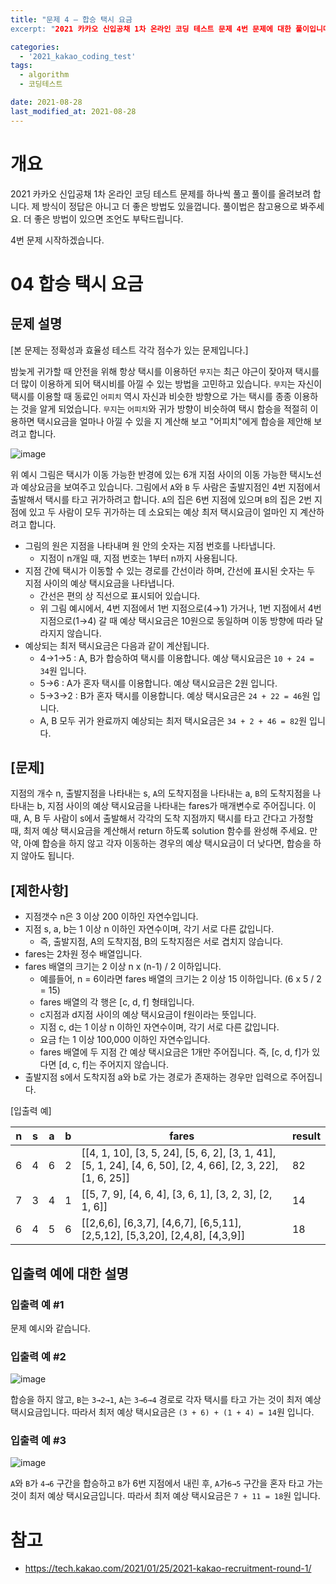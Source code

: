 ```yaml
---
title: "문제 4 – 합승 택시 요금
excerpt: "2021 카카오 신입공채 1차 온라인 코딩 테스트 문제 4번 문제에 대한 풀이입니다."

categories:
  - '2021_kakao_coding_test'
tags:
  - algorithm
  - 코딩테스트

date: 2021-08-28
last_modified_at: 2021-08-28
---
```


# 개요 

2021 카카오 신입공채 1차 온라인 코딩 테스트 문제를 하나씩 풀고 풀이를 올려보려 합니다. 
제 방식이 정답은 아니고 더 좋은 방법도 있을껍니다. 
풀이법은 참고용으로 봐주세요. 
더 좋은 방법이 있으면 조언도 부탁드립니다. 

4번 문제 시작하겠습니다. 


# 04 합승 택시 요금

## 문제 설명

[본 문제는 정확성과 효율성 테스트 각각 점수가 있는 문제입니다.]

밤늦게 귀가할 때 안전을 위해 항상 택시를 이용하던 `무지`는 최근 야근이 잦아져 택시를 더 많이 이용하게 되어 택시비를 아낄 수 있는 방법을 고민하고 있습니다. `무지`는 자신이 택시를 이용할 때 동료인 `어피치` 역시 자신과 비슷한 방향으로 가는 택시를 종종 이용하는 것을 알게 되었습니다. `무지`는 `어피치`와 귀가 방향이 비슷하여 택시 합승을 적절히 이용하면 택시요금을 얼마나 아낄 수 있을 지 계산해 보고 "어피치"에게 합승을 제안해 보려고 합니다.

![image](https://user-images.githubusercontent.com/35713051/130945861-3ab9caee-8ac7-4583-9a1d-4eb06f8e631c.png)

위 예시 그림은 택시가 이동 가능한 반경에 있는 6개 지점 사이의 이동 가능한 택시노선과 예상요금을 보여주고 있습니다.
그림에서 `A`와 `B` 두 사람은 출발지점인 4번 지점에서 출발해서 택시를 타고 귀가하려고 합니다. `A`의 집은 6번 지점에 있으며 `B`의 집은 2번 지점에 있고 두 사람이 모두 귀가하는 데 소요되는 예상 최저 택시요금이 얼마인 지 계산하려고 합니다.

* 그림의 원은 지점을 나타내며 원 안의 숫자는 지점 번호를 나타냅니다.
  * 지점이 n개일 때, 지점 번호는 1부터 n까지 사용됩니다.
* 지점 간에 택시가 이동할 수 있는 경로를 간선이라 하며, 간선에 표시된 숫자는 두 지점 사이의 예상 택시요금을 나타냅니다.
  * 간선은 편의 상 직선으로 표시되어 있습니다.
  * 위 그림 예시에서, 4번 지점에서 1번 지점으로(4→1) 가거나, 1번 지점에서 4번 지점으로(1→4) 갈 때 예상 택시요금은 10원으로 동일하며 이동 방향에 따라 달라지지 않습니다.
* 예상되는 최저 택시요금은 다음과 같이 계산됩니다.
  * 4→1→5 : A, B가 합승하여 택시를 이용합니다. 예상 택시요금은 `10 + 24 = 34`원 입니다.
  * 5→6 : A가 혼자 택시를 이용합니다. 예상 택시요금은 2원 입니다.
  * 5→3→2 : B가 혼자 택시를 이용합니다. 예상 택시요금은 `24 + 22 = 46`원 입니다.
  * A, B 모두 귀가 완료까지 예상되는 최저 택시요금은 `34 + 2 + 46 = 82`원 입니다.

## [문제]

지점의 개수 n, 출발지점을 나타내는 s, `A`의 도착지점을 나타내는 a, `B`의 도착지점을 나타내는 b, 지점 사이의 예상 택시요금을 나타내는 fares가 매개변수로 주어집니다. 이때, A, B 두 사람이 s에서 출발해서 각각의 도착 지점까지 택시를 타고 간다고 가정할 때, 최저 예상 택시요금을 계산해서 return 하도록 solution 함수를 완성해 주세요.
만약, 아예 합승을 하지 않고 각자 이동하는 경우의 예상 택시요금이 더 낮다면, 합승을 하지 않아도 됩니다.

## [제한사항]

* 지점갯수 n은 3 이상 200 이하인 자연수입니다.
* 지점 s, a, b는 1 이상 n 이하인 자연수이며, 각기 서로 다른 값입니다.
  * 즉, 출발지점, A의 도착지점, B의 도착지점은 서로 겹치지 않습니다.
* fares는 2차원 정수 배열입니다.
* fares 배열의 크기는 2 이상 n x (n-1) / 2 이하입니다.
  * 예를들어, n = 6이라면 fares 배열의 크기는 2 이상 15 이하입니다. (6 x 5 / 2 = 15)
  * fares 배열의 각 행은 [c, d, f] 형태입니다.
  * c지점과 d지점 사이의 예상 택시요금이 f원이라는 뜻입니다.
  * 지점 c, d는 1 이상 n 이하인 자연수이며, 각기 서로 다른 값입니다.
  * 요금 f는 1 이상 100,000 이하인 자연수입니다.
  * fares 배열에 두 지점 간 예상 택시요금은 1개만 주어집니다. 즉, [c, d, f]가 있다면 [d, c, f]는 주어지지 않습니다.
* 출발지점 s에서 도착지점 a와 b로 가는 경로가 존재하는 경우만 입력으로 주어집니다.

[입출력 예]

| n | s | a | b | fares | result |
|---|---|---|---|-------|--------|
| 6 | 4 | 6 | 2 | [[4, 1, 10], [3, 5, 24], [5, 6, 2], [3, 1, 41], [5, 1, 24], [4, 6, 50], [2, 4, 66], [2, 3, 22], [1, 6, 25]] | 82 | 
| 7 | 3 | 4 | 1 | [[5, 7, 9], [4, 6, 4], [3, 6, 1], [3, 2, 3], [2, 1, 6]] | 14 |
| 6 | 4 | 5 | 6 | [[2,6,6], [6,3,7], [4,6,7], [6,5,11], [2,5,12], [5,3,20], [2,4,8], [4,3,9]] | 18 |

## 입출력 예에 대한 설명

### 입출력 예 #1

문제 예시와 같습니다.

### 입출력 예 #2

![image](https://user-images.githubusercontent.com/35713051/130945902-808a0214-980b-45ec-b8a8-aab1fe066ec9.png)

합승을 하지 않고, `B`는 `3→2→1`, `A`는 `3→6→4` 경로로 각자 택시를 타고 가는 것이 최저 예상 택시요금입니다.
따라서 최저 예상 택시요금은 `(3 + 6) + (1 + 4) = 14`원 입니다.

### 입출력 예 #3

![image](https://user-images.githubusercontent.com/35713051/130945924-0b66419e-d552-4380-86eb-6bd441cd1ee9.png)

`A`와 `B`가 `4→6` 구간을 합승하고 `B`가 6번 지점에서 내린 후, `A`가`6→5` 구간을 혼자 타고 가는 것이 최저 예상 택시요금입니다.
따라서 최저 예상 택시요금은 `7 + 11 = 18`원 입니다.

# 참고 

* https://tech.kakao.com/2021/01/25/2021-kakao-recruitment-round-1/
